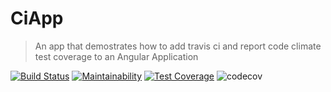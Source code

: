 # CiApp

> An app that demostrates how to add travis ci and report code climate test coverage to an Angular Application

[![Build Status](https://travis-ci.org/CryceTruly/CI-App.svg?branch=master)](https://travis-ci.org/CryceTruly/CI-App) [![Maintainability](https://api.codeclimate.com/v1/badges/1ce004cf5a33646774e0/maintainability)](https://codeclimate.com/github/CryceTruly/CI-App/maintainability) [![Test Coverage](https://api.codeclimate.com/v1/badges/1ce004cf5a33646774e0/test_coverage)](https://codeclimate.com/github/CryceTruly/CI-App/test_coverage) ![codecov](https://codecov.io/gh/CryceTruly/CI-App/branch/master/graph/badge.svg)

